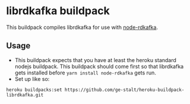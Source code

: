 # librdkafka buildpack

This buildpack compiles librdkafka for use with [node-rdkafka](https://github.com/Blizzard/node-rdkafka).

## Usage

  * This buildpack expects that you have at least the heroku standard nodejs buildpack. This buildpack should come first so that librdkafka gets installed before `yarn install node-rdkafka` gets run.
  * Set up like so:
  ```
  heroku buildpacks:set https://github.com/ge-stalt/heroku-buildpack-librdkafka.git
  ```
